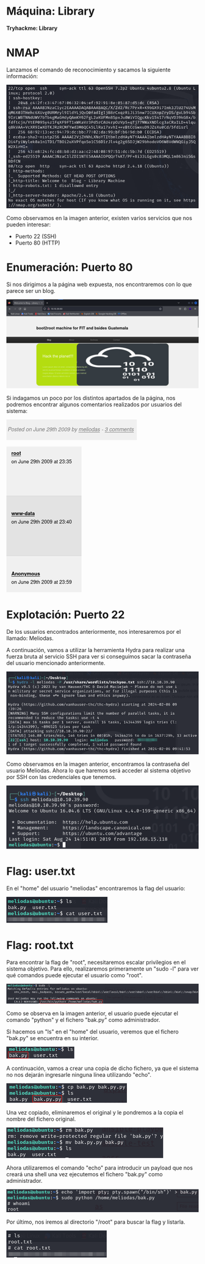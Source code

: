 # Máquina: Library

**Tryhackme: Library**

# NMAP

Lanzamos el comando de reconocimiento y sacamos la siguiente información:

![LBRY1](img/LBRY1.png)

Como observamos en la imagen anterior, existen varios servicios que nos pueden interesar:

- Puerto 22 (SSH)
- Puerto 80 (HTTP)

# Enumeración: Puerto 80

Si nos dirigimos a la página web expuesta, nos encontraremos con lo que parece ser un blog.

![LBRY2](img/LBRY2.png)

Si indagamos un poco por los distintos apartados de la página, nos podremos encontrar algunos comentarios realizados por usuarios del sistema:

![LBRY3](img/LBRY3.png)

![LBRY4](img/LBRY4.png)

# Explotación: Puerto 22

De los usuarios encontrados anteriormente, nos interesaremos por el llamado: Meliodas.

A continuación, vamos a utilizar la herramienta Hydra para realizar una fuerza bruta al servicio SSH para ver si conseguimos sacar la contraseña del usuario mencionado anteriormente.

![LBRY5](img/LBRY5.png)

Como observamos en la imagen anterior, encontramos la contraseña del usuario Meliodas. Ahora lo que haremos será acceder al sistema objetivo por SSH con las credenciales que tenemos.

![LBRY6](img/LBRY6.png)

# Flag: user.txt

En el "home" del usuario "meliodas" encontraremos la flag del usuario:

![LBRY7](img/LBRY7.png)

# Flag: root.txt

Para encontrar la flag de "root", necesitaremos escalar privilegios en el sistema objetivo. Para ello, realizaremos primeramente un "sudo -l" para ver qué comandos puede ejecutar el usuario como "root".

![LBRY8](img/LBRY8.png)

Como se observa en la imagen anterior, el usuario puede ejecutar el comando "python" y el fichero "bak.py" como administrador.

Si hacemos un "ls" en el "home" del usuario, veremos que el fichero "bak.py" se encuentra en su interior.

![LBRY9](img/LBRY9.png)

A continuación, vamos a crear una copia de dicho fichero, ya que el sistema no nos dejarán ingresarle ninguna línea utilizando "echo".

![LBRY10](img/LBRY10.png)

Una vez copiado, eliminaremos el original y le pondremos a la copia el nombre del fichero original.

![LBRY11](img/LBRY11.png)

Ahora utilizaremos el comando "echo" para introducir un payload que nos creará una shell una vez ejecutemos el fichero "bak.py" como administrador.

![LBRY12](img/LBRY12.png)

Por último, nos iremos al directorio "/root" para buscar la flag y listarla.

![LBRY13](img/LBRY13.png)
